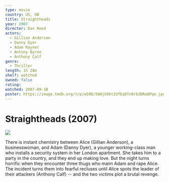 ```yaml
---
type: movie
country: US, GB
title: Straightheads
year: 2007
director: Dan Reed
actors:
  - Gillian Anderson
  - Danny Dyer
  - Adam Rayner
  - Antony Byrne
  - Anthony Calf
genre:
  - Thriller
length: 1h 28m
shelf: watched
owned: false
rating:
watched: 2007-09-18
poster: https://image.tmdb.org/t/p/w500/5W8jG9kt2UfEq8Tn0rb3BRaOPqe.jpg
---
```


# Straightheads (2007)

![](https://image.tmdb.org/t/p/w500/5W8jG9kt2UfEq8Tn0rb3BRaOPqe.jpg)

There is instant chemistry between Alice (Gillian Anderson), a businesswoman, and Adam (Danny Dyer), a younger working-class man who installs a security system in her London apartment. She takes him to a party in the country, and they end up making love. But the night turns horrific when they encounter three thugs who maim Adam and rape Alice. The incident turns them into fearful recluses until Alice spots the leader of their attackers (Anthony Calf) -- and the two victims plot a brutal revenge.